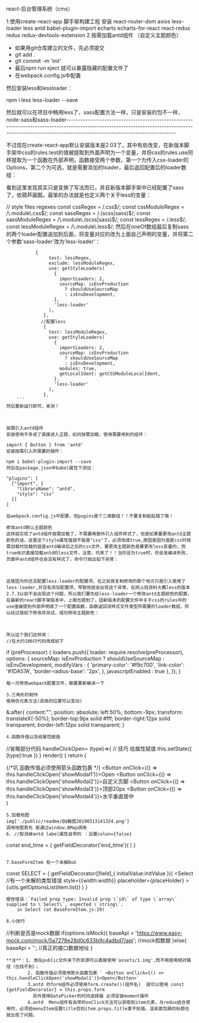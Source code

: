 react-后台管理系统（cms）

1.使用create-react-app 脚手架构建工程 安装 react-router-dom axios less-loader less antd babel-plugin-import echarts                                                 echarts-for-react react-redux  redux  redux-devtools-extension
2.按需加载antd组件 （自定义主题颜色）  
 - 如果用git仓库建立的文件，先必须提交
 - git add . 
 - git commit -m 'init'
 - 最后npm run eject 就可以暴露隐藏的配置文件了
 - 在webpack.config.js中配置
 
然后安装less和lessloader：

npm i less less-loader --save


         
然后就可以在项目中畅用less了，sass配置方法一样，只是安装的包不一样，node-sass和sass-loader----------------------------------------------------------------------------------------------------------------------------------------------------------------------------------------------------------

不过现在create-react-app默认安装版本是2.03了，其中有些改变，在新版本脚手架中css的rules.test的值被提取到外面声明为一个变量，并将css的rules.use同样提取为一个函数在外部声明，函数接受两个参数，第一个为传入css-loader的Options，第二个为可选，就是需要添加的loader，最后返回配置后的loader数组：

看到这里发现其实只是变换了写法而已，并且新版本脚手架中已经配置了sass了，依葫芦画瓢，最笨的办法就是也定义两个关于less的变量：

// style files regexes
const cssRegex = /\.css$/;
const cssModuleRegex = /\.module\.css$/;
const sassRegex = /\.(scss|sass)$/;
const sassModuleRegex = /\.module\.(scss|sass)$/;
const lessRegex = /\.less$/;
const lessModuleRegex = /\.module\.less$/;
然后在oneOf数组最后复制sass的两个loader配置追加到后面，将变量对应的改为上面自己声明的变量，并将第二个参数'sass-loader'改为'less-loader'：
```
           {
                test: lessRegex,
                exclude: lessModuleRegex,
                use: getStyleLoaders(
                  {
                    importLoaders: 2,
                    sourceMap: isEnvProduction
                      ? shouldUseSourceMap
                      : isEnvDevelopment,
                  },
                  'less-loader'
                ),
              },
             //配置less
              {
                test: lessModuleRegex,
                use: getStyleLoaders(
                  {
                    importLoaders: 2,
                    sourceMap: isEnvProduction
                      ? shouldUseSourceMap
                      : isEnvDevelopment,
                    modules: true,
                    getLocalIdent: getCSSModuleLocalIdent,
                  },
                  'less-loader'
                ),
              },
    ```
然后重新运行即可，亲测！



按需引入antd组件
安装使用不多说了直接进入正题，如何按需加载，使用需要用到的组件：

import { Button } from 'antd'
安装按需引入所需要的插件：

npm i babel-plugin-import --save
然后在package.json中babel属性下添加：
```
    "plugins": [
      ["import", {
        "libraryName": "antd",
        "style": "css"
      }]
    ]
```
在webpack.config.js中配置，但pugins是个二维数组！！不要复制粘贴错了哦！

修改antd默认主题颜色
这样就实现了antd组件按需加载了，不需要再额外引入组件样式了，但是如果要更改antd主题颜色的话，这里这个style属性值就不能是"css"了。必须改成true,原因是因为值是css时按需加载时加载的就是antd编译后之后的css文件，要更改主题颜色是要更改less变量的，而true标识直接加载antd的less文件，注意，坑来了！！当你设为true时，你会发编译失败，页面中antd组件也会没有样式了，命令行抛出如下异常：



这是因为你还没配置less-loader的配置项，在之前我复制修改的那个地方只是引入使用了less-loader,并没有添加配置项，导致他就会出现这个异常，在网上找资料大概less的版本2.7.3以前不会出现这个问题，所以我们要先给less-loader一个修改antd主题颜色的配置，
在最新的react脚手架版本中，上面也提到了，因新版本的配置文件中关于css的rules中的use值被提到外部声明成了一个配置函数，函数返回该样式文件类型所需要的loader数组，所以经过我如下修改并测试，成功修改主题颜色：



所以这个我们这样改：
//在大约106行代码改成如下
```
  if (preProcessor) {
      loaders.push({
        loader: require.resolve(preProcessor),
        options: {
          sourceMap: isEnvProduction ? shouldUseSourceMap : isEnvDevelopment,
          modifyVars : {
            'primary-color': '#f9c700',
            'link-color': '#1DA57A',
            'border-radius-base': '2px',
          },
          javascriptEnabled : true
        },
      });
    }
```
每一次修改webpack配置文件，都要重新编译一下

3.三角形的制作
使用伪元素方法(具体的位置可以变动)
```
&:after{
        content:"";
        position: absolute;
        left:50%;
        bottom:-9px;
        transform: translateX(-50%);
        border-top:9px solid #fff;
        border-right:12px solid transparent;
        border-left:12px solid transparent;
    }
```
4.函数传值以及给属性赋值
```
//省略部分代码
 handleClickOpen= (type)=>{
        // 技巧 给属性赋值
        this.setState({
            [type]:true
        })
    }
    render() {
        return (
            <div>
                <Card title="基础模态框">
                                        {/*坑  函数传值必须使用箭头函数包裹 */}
                    <Button onClick={() => this.handleClickOpen('showModal1')}>Open</Button>
                    <Button onClick={() => this.handleClickOpen('showModal2')}>自定义页脚</Button>
                    <Button onClick={() => this.handleClickOpen('showModal3')}>顶部20px</Button>
                    <Button onClick={() => this.handleClickOpen('showModal4')}>水平垂直居中</Button>
                </Card>
            </div>
        )
```
5.加载地图
img['./public/readme/QQ截图20190313141324.png']
调用地图首先 是通过window.BMap调用
6. //取消掉antd label属性自带的 ：设置colon={false}
```
const end_time =  <FormItem label="~" colon={false} key={field[1]}>
                        {
                            getFieldDecorator('end_time')(
                               <DatePicker format="YYYY-MM-DD HH:mm:ss"/>
                            )
                        }
                    </FormItem>
```

7.baseFormItem 有一个未解BuG
```
   const SELECT =  <FormItem label={label} key={field}>
                        {
                            getFieldDecorator([field],{
                                initialValue:initValue
                            })(
                                <Select   //有一个未解的类型错误
                                    style={{width:width}}
                                    placeholder={placeHolder}
                                >
                                    {utils.getOptionsList(item.list)}
                                </Select>
                            )
                        }
```  
报告错误：`Failed prop type: Invalid prop \`id\` of type \`array\` supplied to \`Select\`, expected \`string\`.
    in Select (at BaseFormItem.js:29)  `   

8.小技巧
```
   //判断是否是mock数据
        if(options.isMock){
            baseApi = 'https://www.easy-mock.com/mock/5a7278e28d0c633b9c4adbd7/api'; //mock假数据
        }else{
            baseApi = '';  //真正的接口数据地址
        }
         
```
**注**：1. 放在public文件夹下的资源可以直接使用'assets/1.img',而不用使用相对路径（也找不到）；
        2. 函数传值必须使用箭头函数包裹 ` <Button onClick={() => this.handleClickOpen('showModal1')}>Open</Button>`
        3.antd 的form组件必须使用form.create()(组件名)  就可以使用 const {getFieldDecorator} = this.props.form
          另外使用DatePicker的时间选择器 必须安装moment插件
        4.antd  Menu组件有自带的onClick方法可以获取到item元素，与redux结合使用时，必须给menuItem设置title否则item.props.title拿不到值，渲染面包屑的标题也就出现了问题。